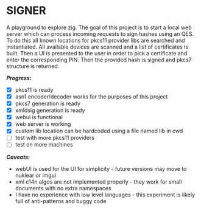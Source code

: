 # SIGNER
A playground to explore zig. The goal of this project is to start a local web server which can process incoming requests to sign hashes using an QES. To do this all known locations for pkcs11 provider libs are searched and instantiated. All available devices are scanned and a list of certificates is built. Then a UI is presented to the user in order to pick a certificate and enter the corresponding PIN. Then the provided hash is signed and pkcs7 structure is returned.

***Progress:***
 - [x] pkcs11 is ready
 - [x] asn1 encoder/decoder works for the purposes of this project
 - [x] pkcs7 generation is ready
 - [x] xmldsig generation is ready
 - [x] webui is functional
 - [x] web server is working
 - [x] custom lib location can be hardcoded using a file named lib in cwd
 - [ ] test with more pkcs11 providers
 - [ ] test on more machines

***Caveats:***
 - webUI is used for the UI for simplicity - future versions may move to nuklear or imgui
 - xml c14n algos are not implemented properly - they work for small documents with no extra namespaces
 - I have no experience with low level languages - this experiment is likely full of anti-patterns and buggy code
